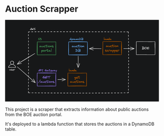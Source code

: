 # Auction Scrapper

![Auction Scrapper Diagram](/diagram/auction-scrapper-diagram.png)

This project is a scraper that extracts information about public auctions from the BOE auction portal.

It's deployed to a lambda function that stores the auctions in a DynamoDB table.
